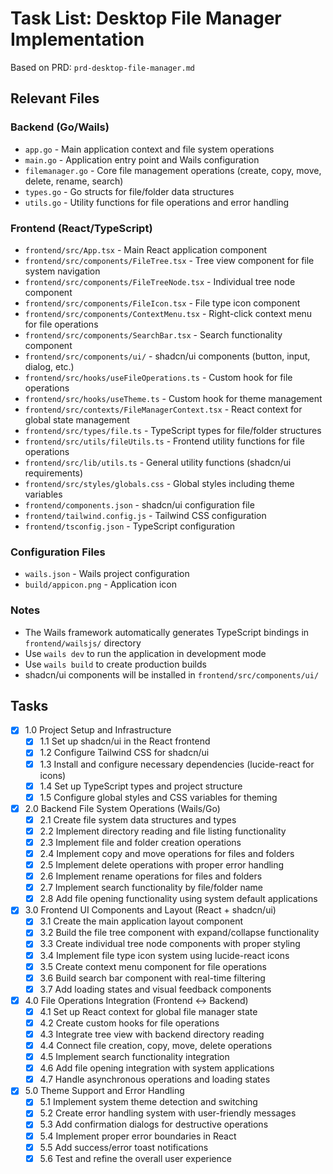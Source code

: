 # Task List: Desktop File Manager Implementation

Based on PRD: `prd-desktop-file-manager.md`

## Relevant Files

### Backend (Go/Wails)
- `app.go` - Main application context and file system operations
- `main.go` - Application entry point and Wails configuration
- `filemanager.go` - Core file management operations (create, copy, move, delete, rename, search)
- `types.go` - Go structs for file/folder data structures
- `utils.go` - Utility functions for file operations and error handling

### Frontend (React/TypeScript)
- `frontend/src/App.tsx` - Main React application component
- `frontend/src/components/FileTree.tsx` - Tree view component for file system navigation
- `frontend/src/components/FileTreeNode.tsx` - Individual tree node component
- `frontend/src/components/FileIcon.tsx` - File type icon component
- `frontend/src/components/ContextMenu.tsx` - Right-click context menu for file operations
- `frontend/src/components/SearchBar.tsx` - Search functionality component
- `frontend/src/components/ui/` - shadcn/ui components (button, input, dialog, etc.)
- `frontend/src/hooks/useFileOperations.ts` - Custom hook for file operations
- `frontend/src/hooks/useTheme.ts` - Custom hook for theme management
- `frontend/src/contexts/FileManagerContext.tsx` - React context for global state management
- `frontend/src/types/file.ts` - TypeScript types for file/folder structures
- `frontend/src/utils/fileUtils.ts` - Frontend utility functions for file operations
- `frontend/src/lib/utils.ts` - General utility functions (shadcn/ui requirements)
- `frontend/src/styles/globals.css` - Global styles including theme variables
- `frontend/components.json` - shadcn/ui configuration file
- `frontend/tailwind.config.js` - Tailwind CSS configuration
- `frontend/tsconfig.json` - TypeScript configuration

### Configuration Files
- `wails.json` - Wails project configuration
- `build/appicon.png` - Application icon

### Notes

- The Wails framework automatically generates TypeScript bindings in `frontend/wailsjs/` directory
- Use `wails dev` to run the application in development mode
- Use `wails build` to create production builds
- shadcn/ui components will be installed in `frontend/src/components/ui/`

## Tasks

- [x] 1.0 Project Setup and Infrastructure
  - [x] 1.1 Set up shadcn/ui in the React frontend
  - [x] 1.2 Configure Tailwind CSS for shadcn/ui
  - [x] 1.3 Install and configure necessary dependencies (lucide-react for icons)
  - [x] 1.4 Set up TypeScript types and project structure
  - [x] 1.5 Configure global styles and CSS variables for theming
- [x] 2.0 Backend File System Operations (Wails/Go)
  - [x] 2.1 Create file system data structures and types
  - [x] 2.2 Implement directory reading and file listing functionality
  - [x] 2.3 Implement file and folder creation operations
  - [x] 2.4 Implement copy and move operations for files and folders
  - [x] 2.5 Implement delete operations with proper error handling
  - [x] 2.6 Implement rename operations for files and folders
  - [x] 2.7 Implement search functionality by file/folder name
  - [x] 2.8 Add file opening functionality using system default applications
- [x] 3.0 Frontend UI Components and Layout (React + shadcn/ui)
  - [x] 3.1 Create the main application layout component
  - [x] 3.2 Build the file tree component with expand/collapse functionality
  - [x] 3.3 Create individual tree node components with proper styling
  - [x] 3.4 Implement file type icon system using lucide-react icons
  - [x] 3.5 Create context menu component for file operations
  - [x] 3.6 Build search bar component with real-time filtering
  - [x] 3.7 Add loading states and visual feedback components
- [x] 4.0 File Operations Integration (Frontend ↔ Backend)
  - [x] 4.1 Set up React context for global file manager state
  - [x] 4.2 Create custom hooks for file operations
  - [x] 4.3 Integrate tree view with backend directory reading
  - [x] 4.4 Connect file creation, copy, move, delete operations
  - [x] 4.5 Implement search functionality integration
  - [x] 4.6 Add file opening integration with system applications
  - [x] 4.7 Handle asynchronous operations and loading states
- [x] 5.0 Theme Support and Error Handling
  - [x] 5.1 Implement system theme detection and switching
  - [x] 5.2 Create error handling system with user-friendly messages
  - [x] 5.3 Add confirmation dialogs for destructive operations
  - [x] 5.4 Implement proper error boundaries in React
  - [x] 5.5 Add success/error toast notifications
  - [x] 5.6 Test and refine the overall user experience 